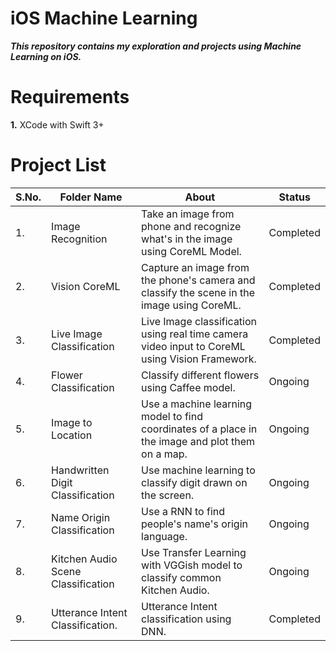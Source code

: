 # iOS Machine Learning

***This repository contains my exploration and projects using Machine Learning on iOS.***

# Requirements
**1.** XCode with Swift 3+

# Project List

| S.No. |   Folder Name    |                        About                         |   Status    |
| ----- | ---------------- | ---------------------------------------------------- | ----------- |
|  1.   | Image Recognition| Take an image from phone and recognize what's in the image using CoreML Model. | Completed |
|  2.   | Vision CoreML    | Capture an image from the phone's camera and classify the scene in the image using CoreML. | Completed |
|  3.   | Live Image Classification | Live Image classification using real time camera video input to CoreML using Vision Framework. | Completed |
|  4.   | Flower Classification | Classify different flowers using Caffee model. | Ongoing |
|  5.   | Image to Location | Use a machine learning model to find coordinates of a place in the image and plot them on a map. | Ongoing |
|  6.   | Handwritten Digit Classification | Use machine learning to classify digit drawn on the screen. | Ongoing  |
|  7.   | Name Origin Classification | Use a RNN to find people's name's origin language. | Ongoing |
|  8.   | Kitchen Audio Scene Classification | Use Transfer Learning with VGGish model to classify common Kitchen Audio. | Ongoing |
|  9.   | Utterance Intent Classification. | Utterance Intent classification using DNN. | Completed |
